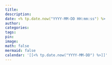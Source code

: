 ```yaml
---
title: 
description: 
date: <% tp.date.now("YYYY-MM-DD HH:mm:ss") %>
author: 
categories: 
tags: 
pin: 
image: 
math: false
mermaid: false
calendar: '[[<% tp.date.now("YYYY-MM-DD") %>]]'
---
```












